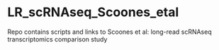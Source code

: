# LR_scRNAseq_Scoones_etal
Repo contains scripts and links to Scoones et al: long-read scRNAseq transcriptomics comparison study
